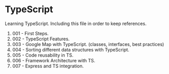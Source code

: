 # TypeScript

Learning TypeScript.
Including this file in order to keep references.

1. 001 - First Steps.
2. 002 - TypeScript Features.
3. 003 - Google Map with TypeScript. (classes, interfaces, best practices)
4. 004 - Sorting different data structures with TypeScript.
5. 005 - Code reusability in TS.
6. 006 - Framework Architecture with TS.
7. 007 - Express and TS integration.
